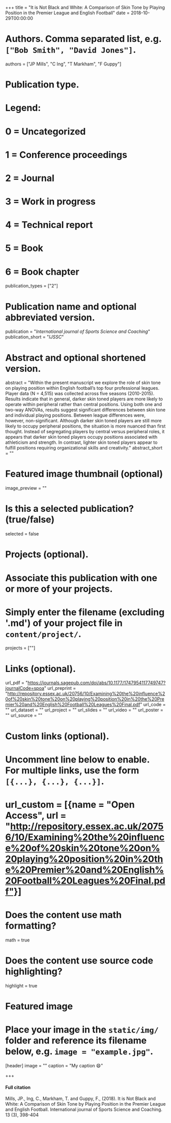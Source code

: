 +++
title = "It is Not Black and White: A Comparison of Skin Tone by Playing Position in the Premier League and English Football"
date = 2018-10-29T00:00:00

# Authors. Comma separated list, e.g. `["Bob Smith", "David Jones"]`.
authors = ["JP Mills", "C Ing", "T Markham",
 "F Guppy"]

# Publication type.
# Legend:
# 0 = Uncategorized
# 1 = Conference proceedings
# 2 = Journal
# 3 = Work in progress
# 4 = Technical report
# 5 = Book
# 6 = Book chapter
publication_types = ["2"]

# Publication name and optional abbreviated version.
publication = "*International journal of Sports Science and Coaching*"
publication_short = "*IJSSC*"

# Abstract and optional shortened version.
abstract = "Within the present manuscript we explore the role of skin tone on playing position within English football’s top four professional leagues. Player data (N = 4,515) was collected across five seasons (2010-2015). Results indicate that in general, darker skin toned players are more likely to operate within peripheral rather than central positions. Using both one and two-way ANOVAs, results suggest significant differences between skin tone and individual playing positions. Between league differences were, however, non-significant. Although darker skin toned players are still more likely to occupy peripheral positions, the situation is more nuanced than first thought. Instead of segregating players by central versus peripheral roles, it appears that darker skin toned players occupy positions associated with athleticism and strength. In contrast, lighter skin toned players appear to fulfill positions requiring organizational skills and creativity."
abstract_short = ""

# Featured image thumbnail (optional)
image_preview = ""

# Is this a selected publication? (true/false)
selected = false

# Projects (optional).
#   Associate this publication with one or more of your projects.
#   Simply enter the filename (excluding '.md') of your project file in `content/project/`.
   projects = [""]

# Links (optional).
url_pdf = "https://journals.sagepub.com/doi/abs/10.1177/1747954117749747?journalCode=spoa"
url_preprint = "http://repository.essex.ac.uk/20756/10/Examining%20the%20influence%20of%20skin%20tone%20on%20playing%20position%20in%20the%20Premier%20and%20English%20Football%20Leagues%20Final.pdf"
url_code = ""
url_dataset = ""
url_project = ""
url_slides = ""
url_video = ""
url_poster = ""
url_source = ""

# Custom links (optional).
#   Uncomment line below to enable. For multiple links, use the form `[{...}, {...}, {...}]`.
#   url_custom = [{name = "Open Access", url = "http://repository.essex.ac.uk/20756/10/Examining%20the%20influence%20of%20skin%20tone%20on%20playing%20position%20in%20the%20Premier%20and%20English%20Football%20Leagues%20Final.pdf"}]

# Does the content use math formatting?
math = true

# Does the content use source code highlighting?
highlight = true

# Featured image
# Place your image in the `static/img/` folder and reference its filename below, e.g. `image = "example.jpg"`.
[header]
image = ""
caption = "My caption :smile:"

+++

#### Full citation
Mills, JP., Ing, C., Markham, T. and Guppy, F., (2018). It is Not Black and White: A Comparison of Skin Tone by Playing Position in the Premier League and English Football. International journal of Sports Science and Coaching. 13 (3), 398-404

